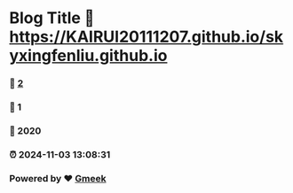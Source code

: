 # Blog Title :link: https://KAIRUI20111207.github.io/skyxingfenliu.github.io 
### :page_facing_up: [2](https://KAIRUI20111207.github.io/skyxingfenliu.github.io/tag.html) 
### :speech_balloon: 1 
### :hibiscus: 2020 
### :alarm_clock: 2024-11-03 13:08:31 
### Powered by :heart: [Gmeek](https://github.com/Meekdai/Gmeek)
